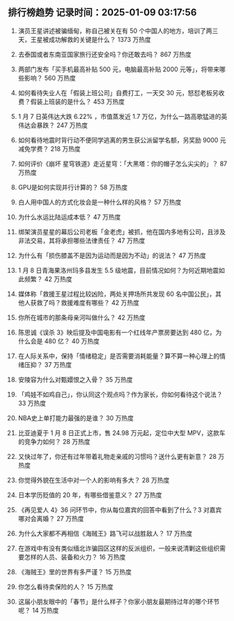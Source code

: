 
## 排行榜趋势 记录时间：2025-01-09 03:17:56
  
  1. 演员王星讲述被骗缅甸，称自己被关在有 50 个中国人的地方，培训了两三天，王星被成功解救的关键是什么？ 1373 万热度
    
  2. 去泰国或者东南亚国家旅行还安全吗？你还敢去吗？ 867 万热度
    
  3. 两部门发布「买手机最高补贴 500 元，电脑最高补贴 2000 元等」，将带来哪些影响？ 560 万热度
    
  4. 如何看待失业人在「假装上班公司」自费打工，一天交 30 元，怒怼老板另收费？假装上班装的是什么？ 453 万热度
    
  5. 1 月 7 日英伟达大跌 6.22% ，市值蒸发近 1.7 万亿，为什么一路高歌猛进的英伟达会暴跌？ 247 万热度
    
  6. 如何看待地震时背行动不便同学逃离的男生获公派留学名额，另奖励 9000 元减免学费？ 218 万热度
    
  7. 如何评价《崩坏 星穹铁道》走近星穹：「大黑塔：你的帽子怎么尖尖的」？ 87 万热度
    
  8. GPU是如何实现并行计算的？ 58 万热度
    
  9. 白人用中国人的方式化妆会是一种什么样的风格？ 57 万热度
    
  10. 为什么水运比陆运成本低？ 47 万热度
    
  11. 绑架演员星星的幕后公司老板「金老虎」被抓，他在国内多地有公司，且涉及非法交易，其将承担哪些法律责任？ 47 万热度
    
  12. 为什么有「损伤膝盖不是因为运动而是因为不动」的说法？ 47 万热度
    
  13. 1 月 8 日青海果洛州玛多县发生 5.5 级地震，目前情况如何？为何近期地震如此频繁？ 42 万热度
    
  14. 媒体称「救援王星过程比较凶险，两处关押场所共发现 60 名中国公民」，其他人获救了吗？救援难度有哪些？ 42 万热度
    
  15. 你所在城市的那条母亲河叫做什么？ 42 万热度
    
  16. 陈思诚《误杀 3》映后提及中国电影有一个红线年产票房要达到 480 亿，为什么会是 480 亿？ 40 万热度
    
  17. 在人际关系中，保持「情绪稳定」是否需要消耗能量？算不算一种心理上的情绪压抑？ 37 万热度
    
  18. 安陵容为什么对甄嬛恨之入骨？ 35 万热度
    
  19. 「鸡娃不如鸡自己」，你认同这个观点吗？作为家长，你如何看待这个说法？ 33 万热度
    
  20. NBA史上单打能力最强的是谁？ 30 万热度
    
  21. 比亚迪夏于 1 月 8 日正式上市，售 24.98 万元起，定位中大型 MPV，这款车的竞争力如何？ 28 万热度
    
  22. 又快过年了，你还有过年带着礼物走亲戚的习惯吗？送什么更有新意？ 28 万热度
    
  23. 你觉得外貌在生活中对一个人的影响有多大？ 28 万热度
    
  24. 日本学历贬值的 20 年，有哪些借鉴意义？ 27 万热度
    
  25. 《再见爱人 4》36 问环节中，你从每位嘉宾的回答中看到了什么？3 对嘉宾哪对会离婚？ 27 万热度
    
  26. 为什么大家都不再相信《海贼王》路飞可以战胜敌人？ 17 万热度
    
  27. 在游戏中有没有类似缅北诈骗园区这样的反派组织，一般来说清剿这些组织需要怎样的人员、装备和火力？ 16 万热度
    
  28. 《海贼王》里的世界有多严谨？ 15 万热度
    
  29. 你怎么看待卖保险的人？ 15 万热度
    
  30. 这届小朋友眼中的「春节」是什么样子？你家小朋友最期待过年的哪个环节呢？ 14 万热度
    
